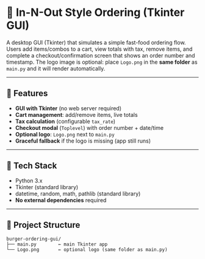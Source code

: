 # 🍔 In-N-Out Style Ordering (Tkinter GUI)

A desktop GUI (Tkinter) that simulates a simple fast-food ordering flow. Users add items/combos to a cart, view totals with tax, remove items, and complete a checkout/confirmation screen that shows an order number and timestamp. The logo image is optional: place `Logo.png` in the **same folder** as `main.py` and it will render automatically.

---

## 🚀 Features
- **GUI with Tkinter** (no web server required)
- **Cart management**: add/remove items, live totals
- **Tax calculation** (configurable `tax_rate`)
- **Checkout modal** (`Toplevel`) with order number + date/time
- **Optional logo**: `Logo.png` next to `main.py`
- **Graceful fallback** if the logo is missing (app still runs)

---

## 🧰 Tech Stack
- Python 3.x
- Tkinter (standard library)
- datetime, random, math, pathlib (standard library)
- **No external dependencies** required

---

## 📂 Project Structure
```text
burger-ordering-gui/
├── main.py        ← main Tkinter app
└── Logo.png       ← optional logo (same folder as main.py)
